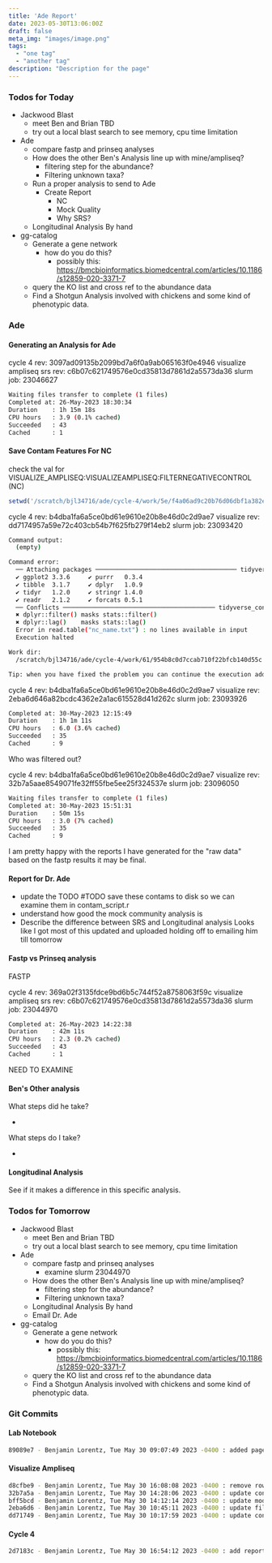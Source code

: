 ```yaml
---
title: 'Ade Report'
date: 2023-05-30T13:06:00Z
draft: false
meta_img: "images/image.png"
tags:
  - "one tag"
  - "another tag"
description: "Description for the page"
---
```


### Todos for Today

- Jackwood Blast
  - meet Ben and Brian TBD
  - try out a local blast search to see memory, cpu time limitation
- Ade
  - compare fastp and prinseq analyses
  - How does the other Ben's Analysis line up with mine/ampliseq?
    - filtering step for the abundance?
    - Filtering unknown taxa?
  - Run a proper analysis to send to Ade
    - Create Report
      - NC
      - Mock Quality
      - Why SRS?
  - Longitudinal Analysis By hand
- gg-catalog
  - Generate a gene network 
    - how do you do this?
      - possibly this: https://bmcbioinformatics.biomedcentral.com/articles/10.1186/s12859-020-3371-7
  - query the KO list and cross ref to the abundance data
  - Find a Shotgun Analysis involved with chickens and some kind of phenotypic data.
  
### Ade

#### Generating an Analysis for Ade

cycle 4 rev:  3097ad09135b2099bd7a6f0a9ab065163f0e4946
visualize ampliseq srs rev: c6b07c621749576e0cd35813d7861d2a5573da36
slurm job: 23046627

```bash
Waiting files transfer to complete (1 files)
Completed at: 26-May-2023 18:30:34
Duration    : 1h 15m 18s
CPU hours   : 3.9 (0.1% cached)
Succeeded   : 43
Cached      : 1
```

#### Save Contam Features For NC

check the val for VISUALIZE_AMPLISEQ:VISUALIZEAMPLISEQ:FILTERNEGATIVECONTROL (NC)

```R
setwd('/scratch/bjl34716/ade/cycle-4/work/5e/f4a06ad9c20b76d06dbf1a382e6abc')
```

cycle 4 rev: b4dba1fa6a5ce0bd61e9610e20b8e46d0c2d9ae7
visualize rev: dd7174957a59e72c403cb54b7f625fb279f14eb2
slurm job: 23093420

```bash
Command output:
  (empty)

Command error:
  ── Attaching packages ─────────────────────────────────────── tidyverse 1.3.1 ──
  ✔ ggplot2 3.3.6     ✔ purrr   0.3.4
  ✔ tibble  3.1.7     ✔ dplyr   1.0.9
  ✔ tidyr   1.2.0     ✔ stringr 1.4.0
  ✔ readr   2.1.2     ✔ forcats 0.5.1
  ── Conflicts ────────────────────────────────────────── tidyverse_conflicts() ──
  ✖ dplyr::filter() masks stats::filter()
  ✖ dplyr::lag()    masks stats::lag()
  Error in read.table("nc_name.txt") : no lines available in input
  Execution halted

Work dir:
  /scratch/bjl34716/ade/cycle-4/work/61/954b8c0d7ccab710f22bfcb140d55c

Tip: when you have fixed the problem you can continue the execution adding the option `-resume` to the run command line
```


cycle 4 rev: b4dba1fa6a5ce0bd61e9610e20b8e46d0c2d9ae7
visualize rev: 2eba6d646a82bcdc4362e2a1ac615528d41d262c
slurm job: 23093926

```bash
Completed at: 30-May-2023 12:15:49
Duration    : 1h 1m 11s
CPU hours   : 6.0 (3.6% cached)
Succeeded   : 35
Cached      : 9
```

Who was filtered out?


cycle 4 rev: b4dba1fa6a5ce0bd61e9610e20b8e46d0c2d9ae7
visualize rev: 32b7a5aae8549071fe32ff55fbe5ee25f324537e
slurm job: 23096050

```bash
Waiting files transfer to complete (1 files)
Completed at: 30-May-2023 15:51:31
Duration    : 50m 15s
CPU hours   : 3.0 (7% cached)
Succeeded   : 35
Cached      : 9
```

I am pretty happy with the reports I have generated for the "raw data" based on the fastp results it may be final.


#### Report for Dr. Ade

- update the TODO #TODO save these contams to disk so we can examine them in contam_script.r
- understand how good the mock community analysis is
- Describe the difference between SRS and Longitudinal analysis
Looks like I got most of this updated and uploaded holding off to emailing him till tomorrow

#### Fastp vs Prinseq analysis

FASTP

cycle 4 rev:  369a02f3135fdce9bd6b5c744f52a8758063f59c
visualize ampliseq srs rev: c6b07c621749576e0cd35813d7861d2a5573da36
slurm job: 23044970

```bash
Completed at: 26-May-2023 14:22:38
Duration    : 42m 11s
CPU hours   : 2.3 (0.2% cached)
Succeeded   : 43
Cached      : 1
```

NEED TO EXAMINE

#### Ben's Other analysis

What steps did he take?

- 

What steps do I take?

-

#### Longitudinal Analysis

See if it makes a difference in this specific analysis. 

### Todos for Tomorrow

- Jackwood Blast
  - meet Ben and Brian TBD
  - try out a local blast search to see memory, cpu time limitation
- Ade
  - compare fastp and prinseq analyses
    - examine slurm 23044970
  - How does the other Ben's Analysis line up with mine/ampliseq?
    - filtering step for the abundance?
    - Filtering unknown taxa?
  - Longitudinal Analysis By hand
  - Email Dr. Ade
- gg-catalog
  - Generate a gene network 
    - how do you do this?
      - possibly this: https://bmcbioinformatics.biomedcentral.com/articles/10.1186/s12859-020-3371-7
  - query the KO list and cross ref to the abundance data
  - Find a Shotgun Analysis involved with chickens and some kind of phenotypic data.
  
### Git Commits

#### Lab Notebook

```bash
89089e7 - Benjamin Lorentz, Tue May 30 09:07:49 2023 -0400 : added page for Tuesday
```

#### Visualize Ampliseq

```bash
d8cfbe9 - Benjamin Lorentz, Tue May 30 16:08:08 2023 -0400 : remove row names from contam script
32b7a5a - Benjamin Lorentz, Tue May 30 14:28:06 2023 -0400 : update contam_script
bff5bcd - Benjamin Lorentz, Tue May 30 14:12:14 2023 -0400 : update modules.conf
2eba6d6 - Benjamin Lorentz, Tue May 30 10:45:11 2023 -0400 : update filternegativecontrol
dd71749 - Benjamin Lorentz, Tue May 30 10:17:59 2023 -0400 : update contam scripts
```

#### Cycle 4

```bash
2d7183c - Benjamin Lorentz, Tue May 30 16:54:12 2023 -0400 : add report and update markdown file
```